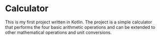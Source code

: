 # Calculator
This is my first project written in Kotlin. The project is a simple calculator that performs the four basic arithmetic operations and can be extended to other mathematical operations and unit conversions.

